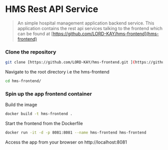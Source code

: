 # HMS Rest API Service
> An simple hospital management application backend service.
> This application contains the rest api services talking to the frontend which can be found at [https://github.com/LORD-KAY/hms-frontend](hms-frontend)

### Clone the repository
```bash
git clone [https://github.com/LORD-KAY/hms-frontend.git ](https://github.com/LORD-KAY/hms-frontend.git)
```

Navigate to the root directory i.e the hms-frontend
```bash
cd hms-frontend/
```

### Spin up the app frontend container
Build the image
```bash
docker build -t hms-frontend .
```
Start the frontend from the Dockerfile
```bash
docker run -it -d -p 8081:8081 --name hms-frontend hms-frontend
```
Access the app from your browser on http://localhost:8081